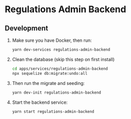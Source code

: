 # Regulations Admin Backend

## Development

1. Make sure you have Docker, then run:

   ```bash
   yarn dev-services regulations-admin-backend
   ```

2. Clean the database (skip this step on first install)

   ```bash
   cd apps/services/regulations-admin-backend
   npx sequelize db:migrate:undo:all
   ```

3. Then run the migrate and seeding:

   ```bash
   yarn dev-init regulations-admin-backend
   ```

4. Start the backend service:

   ```bash
   yarn start regulations-admin-backend
   ```
